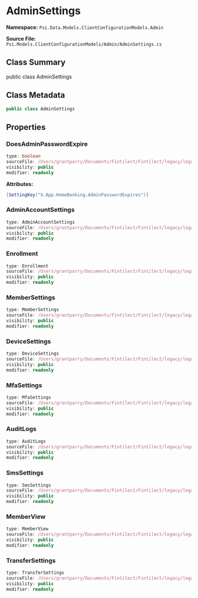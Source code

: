 # AdminSettings

**Namespace:** `Psi.Data.Models.ClientConfigurationModels.Admin`

**Source File:** `Psi.Models.ClientConfigurationModels/Admin/AdminSettings.cs`

## Class Summary

public class AdminSettings

## Class Metadata

```typescript
public class AdminSettings
```

## Properties

### DoesAdminPasswordExpire

```typescript
type: boolean
sourceFile: /Users/grantparry/Documents/Fintilect/Fintilect/legacy/legacy-apis/Psi.Models.ClientConfigurationModels/Admin/AdminSettings.cs
visibility: public
modifier: readonly
```

**Attributes:**
```csharp
[SettingKey("X.App.HomeBanking.AdminPasswordExpires")]
```

### AdminAccountSettings

```typescript
type: AdminAccountSettings
sourceFile: /Users/grantparry/Documents/Fintilect/Fintilect/legacy/legacy-apis/Psi.Models.ClientConfigurationModels/Admin/AdminSettings.cs
visibility: public
modifier: readonly
```

### Enrollment

```typescript
type: Enrollment
sourceFile: /Users/grantparry/Documents/Fintilect/Fintilect/legacy/legacy-apis/Psi.Models.ClientConfigurationModels/Admin/AdminSettings.cs
visibility: public
modifier: readonly
```

### MemberSettings

```typescript
type: MemberSettings
sourceFile: /Users/grantparry/Documents/Fintilect/Fintilect/legacy/legacy-apis/Psi.Models.ClientConfigurationModels/Admin/AdminSettings.cs
visibility: public
modifier: readonly
```

### DeviceSettings

```typescript
type: DeviceSettings
sourceFile: /Users/grantparry/Documents/Fintilect/Fintilect/legacy/legacy-apis/Psi.Models.ClientConfigurationModels/Admin/AdminSettings.cs
visibility: public
modifier: readonly
```

### MfaSettings

```typescript
type: MfaSettings
sourceFile: /Users/grantparry/Documents/Fintilect/Fintilect/legacy/legacy-apis/Psi.Models.ClientConfigurationModels/Admin/AdminSettings.cs
visibility: public
modifier: readonly
```

### AuditLogs

```typescript
type: AuditLogs
sourceFile: /Users/grantparry/Documents/Fintilect/Fintilect/legacy/legacy-apis/Psi.Models.ClientConfigurationModels/Admin/AdminSettings.cs
visibility: public
modifier: readonly
```

### SmsSettings

```typescript
type: SmsSettings
sourceFile: /Users/grantparry/Documents/Fintilect/Fintilect/legacy/legacy-apis/Psi.Models.ClientConfigurationModels/Admin/AdminSettings.cs
visibility: public
modifier: readonly
```

### MemberView

```typescript
type: MemberView
sourceFile: /Users/grantparry/Documents/Fintilect/Fintilect/legacy/legacy-apis/Psi.Models.ClientConfigurationModels/Admin/AdminSettings.cs
visibility: public
modifier: readonly
```

### TransferSettings

```typescript
type: TransferSettings
sourceFile: /Users/grantparry/Documents/Fintilect/Fintilect/legacy/legacy-apis/Psi.Models.ClientConfigurationModels/Admin/AdminSettings.cs
visibility: public
modifier: readonly
```
